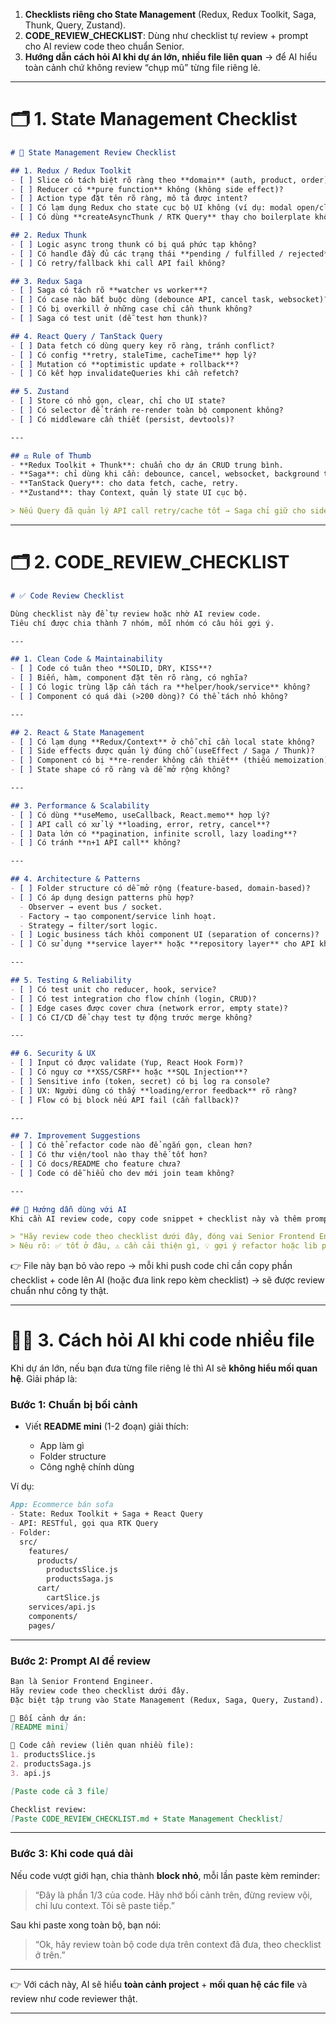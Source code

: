 
1. **Checklists riêng cho State Management** (Redux, Redux Toolkit, Saga, Thunk, Query, Zustand).
2. **CODE_REVIEW_CHECKLIST**: Dùng như checklist tự review + prompt cho AI review code theo chuẩn Senior.
3. **Hướng dẫn cách hỏi AI khi dự án lớn, nhiều file liên quan** → để AI hiểu toàn cảnh chứ không review “chụp mũ” từng file riêng lẻ.

---

# 🗂 1. State Management Checklist

```md
# 🔄 State Management Review Checklist

## 1. Redux / Redux Toolkit
- [ ] Slice có tách biệt rõ ràng theo **domain** (auth, product, order)?  
- [ ] Reducer có **pure function** không (không side effect)?  
- [ ] Action type đặt tên rõ ràng, mô tả được intent?  
- [ ] Có lạm dụng Redux cho state cục bộ UI không (ví dụ: modal open/close)?  
- [ ] Có dùng **createAsyncThunk / RTK Query** thay cho boilerplate không?  

## 2. Redux Thunk
- [ ] Logic async trong thunk có bị quá phức tạp không?  
- [ ] Có handle đầy đủ các trạng thái **pending / fulfilled / rejected**?  
- [ ] Có retry/fallback khi call API fail không?  

## 3. Redux Saga
- [ ] Saga có tách rõ **watcher vs worker**?  
- [ ] Có case nào bắt buộc dùng (debounce API, cancel task, websocket)?  
- [ ] Có bị overkill ở những case chỉ cần thunk không?  
- [ ] Saga có test unit (dễ test hơn thunk)?  

## 4. React Query / TanStack Query
- [ ] Data fetch có dùng query key rõ ràng, tránh conflict?  
- [ ] Có config **retry, staleTime, cacheTime** hợp lý?  
- [ ] Mutation có **optimistic update + rollback**?  
- [ ] Có kết hợp invalidateQueries khi cần refetch?  

## 5. Zustand
- [ ] Store có nhỏ gọn, clear, chỉ cho UI state?  
- [ ] Có selector để tránh re-render toàn bộ component không?  
- [ ] Có middleware cần thiết (persist, devtools)?  

---

## ⚖️ Rule of Thumb
- **Redux Toolkit + Thunk**: chuẩn cho dự án CRUD trung bình.  
- **Saga**: chỉ dùng khi cần: debounce, cancel, websocket, background task.  
- **TanStack Query**: cho data fetch, cache, retry.  
- **Zustand**: thay Context, quản lý state UI cục bộ.  

> Nếu Query đã quản lý API call retry/cache tốt → Saga chỉ giữ cho side effect “ngoại lệ” → tránh dư thừa.
```

---

# 🗂 2. CODE_REVIEW_CHECKLIST

```md
# ✅ Code Review Checklist

Dùng checklist này để tự review hoặc nhờ AI review code.  
Tiêu chí được chia thành 7 nhóm, mỗi nhóm có câu hỏi gợi ý.  

---

## 1. Clean Code & Maintainability
- [ ] Code có tuân theo **SOLID, DRY, KISS**?  
- [ ] Biến, hàm, component đặt tên rõ ràng, có nghĩa?  
- [ ] Có logic trùng lặp cần tách ra **helper/hook/service** không?  
- [ ] Component có quá dài (>200 dòng)? Có thể tách nhỏ không?  

---

## 2. React & State Management
- [ ] Có lạm dụng **Redux/Context** ở chỗ chỉ cần local state không?  
- [ ] Side effects được quản lý đúng chỗ (useEffect / Saga / Thunk)?  
- [ ] Component có bị **re-render không cần thiết** (thiếu memoization)?  
- [ ] State shape có rõ ràng và dễ mở rộng không?  

---

## 3. Performance & Scalability
- [ ] Có dùng **useMemo, useCallback, React.memo** hợp lý?  
- [ ] API call có xử lý **loading, error, retry, cancel**?  
- [ ] Data lớn có **pagination, infinite scroll, lazy loading**?  
- [ ] Có tránh **n+1 API call** không?  

---

## 4. Architecture & Patterns
- [ ] Folder structure có dễ mở rộng (feature-based, domain-based)?  
- [ ] Có áp dụng design patterns phù hợp?  
  - Observer → event bus / socket.  
  - Factory → tạo component/service linh hoạt.  
  - Strategy → filter/sort logic.  
- [ ] Logic business tách khỏi component UI (separation of concerns)?  
- [ ] Có sử dụng **service layer** hoặc **repository layer** cho API không?  

---

## 5. Testing & Reliability
- [ ] Có test unit cho reducer, hook, service?  
- [ ] Có test integration cho flow chính (login, CRUD)?  
- [ ] Edge cases được cover chưa (network error, empty state)?  
- [ ] Có CI/CD để chạy test tự động trước merge không?  

---

## 6. Security & UX
- [ ] Input có được validate (Yup, React Hook Form)?  
- [ ] Có nguy cơ **XSS/CSRF** hoặc **SQL Injection**?  
- [ ] Sensitive info (token, secret) có bị log ra console?  
- [ ] UX: Người dùng có thấy **loading/error feedback** rõ ràng?  
- [ ] Flow có bị block nếu API fail (cần fallback)?  

---

## 7. Improvement Suggestions
- [ ] Có thể refactor code nào để ngắn gọn, clean hơn?  
- [ ] Có thư viện/tool nào thay thế tốt hơn?  
- [ ] Có docs/README cho feature chưa?  
- [ ] Code có dễ hiểu cho dev mới join team không?  

---

## 📌 Hướng dẫn dùng với AI
Khi cần AI review code, copy code snippet + checklist này và thêm prompt:

> "Hãy review code theo checklist dưới đây, đóng vai Senior Frontend Engineer.  
> Nêu rõ: ✅ tốt ở đâu, ⚠️ cần cải thiện gì, 💡 gợi ý refactor hoặc lib phù hợp."

```

👉 File này bạn bỏ vào repo → mỗi khi push code chỉ cần copy phần checklist + code lên AI (hoặc đưa link repo kèm checklist) → sẽ được review chuẩn như công ty thật.

---
# 🧑‍💻 3. Cách hỏi AI khi code nhiều file

Khi dự án lớn, nếu bạn đưa từng file riêng lẻ thì AI sẽ **không hiểu mối quan hệ**. Giải pháp là:

### Bước 1: Chuẩn bị bối cảnh

* Viết **README mini** (1-2 đoạn) giải thích:

  * App làm gì
  * Folder structure
  * Công nghệ chính dùng

Ví dụ:

```md
App: Ecommerce bán sofa
- State: Redux Toolkit + Saga + React Query
- API: RESTful, gọi qua RTK Query
- Folder:
  src/
    features/
      products/
        productsSlice.js
        productsSaga.js
      cart/
        cartSlice.js
    services/api.js
    components/
    pages/
```

---

### Bước 2: Prompt AI để review

```md
Bạn là Senior Frontend Engineer. 
Hãy review code theo checklist dưới đây. 
Đặc biệt tập trung vào State Management (Redux, Saga, Query, Zustand). 

📌 Bối cảnh dự án:
[README mini]

📌 Code cần review (liên quan nhiều file):
1. productsSlice.js
2. productsSaga.js
3. api.js

[Paste code cả 3 file]

Checklist review:
[Paste CODE_REVIEW_CHECKLIST.md + State Management Checklist]
```

---

### Bước 3: Khi code quá dài

Nếu code vượt giới hạn, chia thành **block nhỏ**, mỗi lần paste kèm reminder:

> “Đây là phần 1/3 của code. Hãy nhớ bối cảnh trên, đừng review vội, chỉ lưu context. Tôi sẽ paste tiếp.”

Sau khi paste xong toàn bộ, bạn nói:

> “Ok, hãy review toàn bộ code dựa trên context đã đưa, theo checklist ở trên.”

---

👉 Với cách này, AI sẽ hiểu **toàn cảnh project** + **mối quan hệ các file** và review như code reviewer thật.

---
